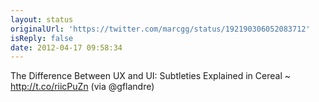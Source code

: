 ```yaml
---
layout: status
originalUrl: 'https://twitter.com/marcgg/status/192190306052083712'
isReply: false
date: 2012-04-17 09:58:34
---
```


The Difference Between UX and UI: Subtleties Explained in Cereal ~ http://t.co/riicPuZn (via @gflandre)
